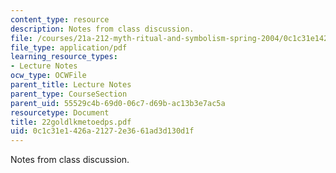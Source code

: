 ```yaml
---
content_type: resource
description: Notes from class discussion.
file: /courses/21a-212-myth-ritual-and-symbolism-spring-2004/0c1c31e1426a21272e3661ad3d130d1f_22goldlkmetoedps.pdf
file_type: application/pdf
learning_resource_types:
- Lecture Notes
ocw_type: OCWFile
parent_title: Lecture Notes
parent_type: CourseSection
parent_uid: 55529c4b-69d0-06c7-d69b-ac13b3e7ac5a
resourcetype: Document
title: 22goldlkmetoedps.pdf
uid: 0c1c31e1-426a-2127-2e36-61ad3d130d1f
---
```

Notes from class discussion.

